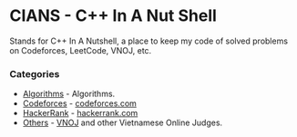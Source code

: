 # CIANS - C++ In A Nut Shell

Stands for C++ In A Nutshell, a place to keep my code of solved problems on Codeforces, LeetCode, VNOJ, etc.

### Categories
+ [Algorithms](/Algorithms/) - Algorithms.
+ [Codeforces](/Codeforces/) - [codeforces.com](https://codeforces.com/)
+ [HackerRank](/HackerRank/) - [hackerrank.com](https://www.hackerrank.com/)
+ [Others](/Others/) - [VNOJ](https://oj.vnoi.info/) and other Vietnamese Online Judges.